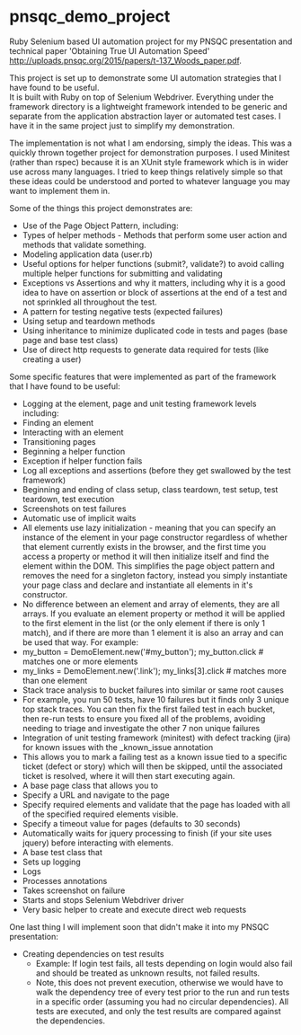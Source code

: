 # pnsqc_demo_project
Ruby Selenium based UI automation project for my PNSQC presentation and technical paper 'Obtaining True UI Automation Speed' http://uploads.pnsqc.org/2015/papers/t-137_Woods_paper.pdf.

This project is set up to demonstrate some UI automation strategies that I have found to be useful.  
It is built with Ruby on top of Selenium Webdriver.  Everything under the framework directory is a 
lightweight framework intended to be generic and separate from the application abstraction layer
or automated test cases.  I have it in the same project just to simplify my demonstration.

The implementation is not what I am endorsing, simply the ideas.  This was a quickly thrown together project for demonstration purposes.  I used Minitest (rather than rspec) because it is an XUnit style framework which is in wider use across many languages.  I tried to keep things relatively simple so that these ideas could be understood and ported to whatever language you may want to implement them in.

Some of the things this project demonstrates are:
 - Use of the Page Object Pattern, including:
  - Types of helper methods - Methods that perform some user action and methods that validate something.
  - Modeling application data (user.rb)
  - Useful options for helper functions (submit?, validate?) to avoid calling multiple helper functions for submitting and validating
  - Exceptions vs Assertions and why it matters, including why it is a good idea to have on assertion or block of assertions at the end of a test and not sprinkled all throughout the test.
  - A pattern for testing negative tests (expected failures)
 - Using setup and teardown methods
 - Using inheritance to minimize duplicated code in tests and pages (base page and base test class)
 - Use of direct http requests to generate data required for tests (like creating a user)

Some specific features that were implemented as part of the framework that I have found to be useful:
 - Logging at the element, page and unit testing framework levels including:
  - Finding an element
  - Interacting with an element
  - Transitioning pages
  - Beginning a helper function
  - Exception if helper function fails
  - Log all exceptions and assertions (before they get swallowed by the test framework)
  - Beginning and ending of class setup, class teardown, test setup, test teardown, test execution
 - Screenshots on test failures
 - Automatic use of implicit waits
 - All elements use lazy initialization - meaning that you can specify an instance of the element in your page constructor regardless of whether that element currently exists in the browser, and the first time you access a property or method it will then initialize itself and find the element within the DOM.  This simplifies the page object pattern and removes the need for a singleton factory, instead you simply instantiate your page class and declare and instantiate all elements in it's constructor.
 - No difference between an element and array of elements, they are all arrays.  If you evaluate an element property or method it will be applied to the first element in the list (or the only element if there is only 1 match), and if there are more than 1 element it is also an array and can be used that way.  For example:
  - my_button = DemoElement.new('#my_button'); my_button.click  # matches one or more elements
  - my_links = DemoElement.new('.link'); my_links[3].click # matches more than one element
 - Stack trace analysis to bucket failures into similar or same root causes
  - For example, you run 50 tests, have 10 failures but it finds only 3 unique top stack traces.  You can then fix the first failed test in each bucket, then re-run tests to ensure you fixed all of the problems, avoiding needing to triage and investigate the other 7 non unique failures
 - Integration of unit testing framework (minitest) with defect tracking (jira) for known issues with the _known_issue annotation
  - This allows you to mark a failing test as a known issue tied to a specific ticket (defect or story) which will then be skipped, until the associated ticket is resolved, where it will then start executing again.
 - A base page class that allows you to 
  - Specify a URL and navigate to the page
  - Specify required elements and validate that the page has loaded with all of the specified required elements visible.
  - Specify a timeout value for pages (defaults to 30 seconds)
  - Automatically waits for jquery processing to finish (if your site uses jquery) before interacting with elements.
- A base test class that
 - Sets up logging
 - Logs
 - Processes annotations
 - Takes screenshot on failure
 - Starts and stops Selenium Webdriver driver
- Very basic helper to create and execute direct web requests 

One last thing I will implement soon that didn't make it into my PNSQC presentation:

 - Creating dependencies on test results
   - Example: If login test fails, all tests depending on login would also fail and should be treated as unknown results, not failed results.
   - Note, this does not prevent execution, otherwise we would have to walk the dependency tree of every test prior to the run and run tests in a specific order (assuming you had no circular dependencies).  All tests are executed, and only the test results are compared against the dependencies.
